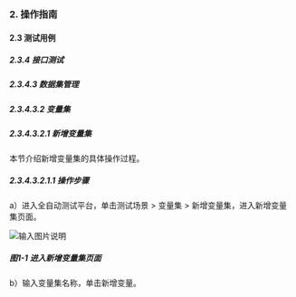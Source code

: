 ### 2. 操作指南

#### 2.3 测试用例

##### 2.3.4 接口测试

##### 2.3.4.3 数据集管理

##### 2.3.4.3.2 变量集

##### 2.3.4.3.2.1 新增变量集

本节介绍新增变量集的具体操作过程。

##### 2.3.4.3.2.1.1 操作步骤

a）进入全自动测试平台，单击测试场景 > 变量集 > 新增变量集，进入新增变量集页面。

![输入图片说明](../../../../../images/SoFlu%E5%85%A8%E8%87%AA%E5%8A%A8%E6%B5%8B%E8%AF%95%E5%B9%B3%E5%8F%B0%E6%95%99%E7%A8%8B/2.%20%E6%93%8D%E4%BD%9C%E6%8C%87%E5%8D%97/4.%20%E6%8E%A5%E5%8F%A3%E6%B5%8B%E8%AF%95/3.%20%E6%95%B0%E6%8D%AE%E9%9B%86%E7%AE%A1%E7%90%86/2.%20%E5%8F%98%E9%87%8F%E9%9B%86/image.png)

##### 图1-1 进入新增变量集页面

b）输入变量集名称，单击新增变量。
